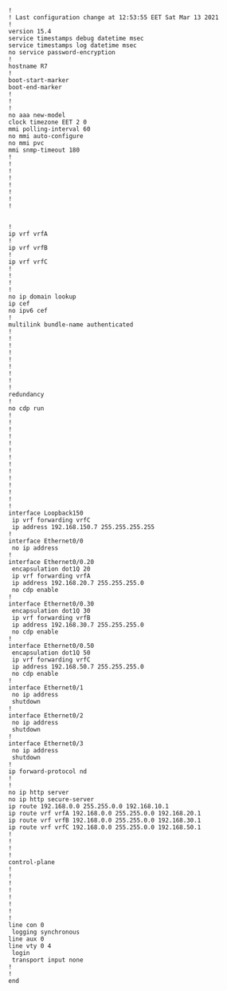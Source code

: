 <pre><code>
!
! Last configuration change at 12:53:55 EET Sat Mar 13 2021
!
version 15.4
service timestamps debug datetime msec
service timestamps log datetime msec
no service password-encryption
!
hostname R7
!
boot-start-marker
boot-end-marker
!
!
!
no aaa new-model
clock timezone EET 2 0
mmi polling-interval 60
no mmi auto-configure
no mmi pvc
mmi snmp-timeout 180
!
!
!
!
!
!
!
!


!
ip vrf vrfA
!
ip vrf vrfB
!
ip vrf vrfC
!
!
!
!
no ip domain lookup
ip cef
no ipv6 cef
!
multilink bundle-name authenticated
!
!
!
!
!
!
!
!
!
redundancy
!
no cdp run
!
! 
!
!
!
!
!
!
!
!
!
!
!
!
interface Loopback150
 ip vrf forwarding vrfC
 ip address 192.168.150.7 255.255.255.255
!
interface Ethernet0/0
 no ip address
!
interface Ethernet0/0.20
 encapsulation dot1Q 20
 ip vrf forwarding vrfA
 ip address 192.168.20.7 255.255.255.0
 no cdp enable
!
interface Ethernet0/0.30
 encapsulation dot1Q 30
 ip vrf forwarding vrfB
 ip address 192.168.30.7 255.255.255.0
 no cdp enable
!
interface Ethernet0/0.50
 encapsulation dot1Q 50
 ip vrf forwarding vrfC
 ip address 192.168.50.7 255.255.255.0
 no cdp enable
!
interface Ethernet0/1
 no ip address
 shutdown
!
interface Ethernet0/2
 no ip address
 shutdown
!
interface Ethernet0/3
 no ip address
 shutdown
!
ip forward-protocol nd
!
!
no ip http server
no ip http secure-server
ip route 192.168.0.0 255.255.0.0 192.168.10.1
ip route vrf vrfA 192.168.0.0 255.255.0.0 192.168.20.1
ip route vrf vrfB 192.168.0.0 255.255.0.0 192.168.30.1
ip route vrf vrfC 192.168.0.0 255.255.0.0 192.168.50.1
!
!
!
!
control-plane
!
!
!
!
!
!
!
!
line con 0
 logging synchronous
line aux 0
line vty 0 4
 login
 transport input none
!
!
end

</code></pre>

